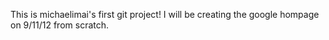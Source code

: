 This is michaelimai's first git project! I will be creating the google hompage on 9/11/12 from scratch.